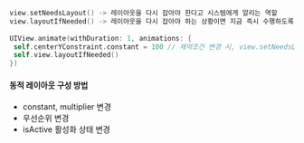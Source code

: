 ```swift 
view.setNeedsLayout() -> 레이아웃을 다시 잡아야 한다고 시스템에게 알리는 역할
view.layoutIfNeeded() -> 레이아웃을 다시 잡아야 하는 상황이면 지금 즉시 수행하도록 하는 역할
   
UIView.animate(withDuration: 1, animations: {
 self.centerYConstraint.constant = 100 // 제약조건 변경 시, view.setNeedsLayout()을 자동 호출
 self.view.layoutIfNeeded()
})
```



#### 동적 레이아웃 구성 방법
- constant, multiplier 변경
- 우선순위 변경
- isActive 활성화 상태 변경